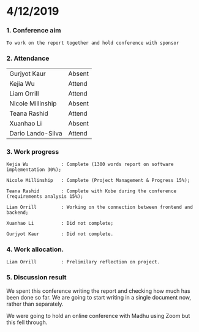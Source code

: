 #  4/12/2019

### 1. Conference aim

    To work on the report together and hold conference with sponsor

### 2. Attendance

|                   |                     |
| ----------------- | ------------------- |
| Gurjyot Kaur      | Absent              |
| Kejia Wu          | Attend              |
| Liam Orrill       | Attend              |
| Nicole Millinship | Absent              |
| Teana Rashid      | Attend              |
| Xuanhao Li        | Absent              |
| Dario Lando-Silva | Attend              |

### 3. Work progress

    Kejia Wu            : Complete (1300 words report on software implementation 30%);
    
    Nicole Millinship   : Complete (Project Management & Progress 15%);
    
    Teana Rashid        : Complete with Kobe during the conference (requirements analysis 15%);
    
    Liam Orrill         : Working on the connection between frontend and backend;
    
    Xuanhao Li          : Did not complete;
    
    Gurjyot Kaur        : Did not complete.

### 4. Work allocation.

    Liam Orrill         : Prelimilary reflection on project.

### 5. Discussion result

We spent this conference writing the report and checking how much has been done so far. We are going to start writing in a single document now, rather than separately. 

We were going to hold an online conference with Madhu using Zoom but this fell through. 

